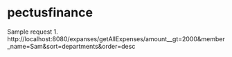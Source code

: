 # pectusfinance

Sample request 
1.
http://localhost:8080/expanses/getAllExpenses/amount__gt=2000&member_name=Sam&sort=departments&order=desc
